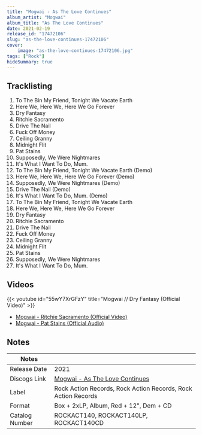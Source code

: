 ```yaml
---
title: "Mogwai - As The Love Continues"
album_artist: "Mogwai"
album_title: "As The Love Continues"
date: 2021-02-19
release_id: "17472106"
slug: "as-the-love-continues-17472106"
cover:
    image: "as-the-love-continues-17472106.jpg"
tags: ["Rock"]
hideSummary: true
---
```


## Tracklisting
1.  To The Bin My Friend, Tonight We Vacate Earth
2. Here We, Here We, Here We Go Forever
3. Dry Fantasy
4. Ritchie Sacramento
5. Drive The Nail
6. Fuck Off Money
7. Ceiling Granny
8. Midnight Flit
9. Pat Stains
10. Supposedly, We Were Nightmares
11. It's What I Want To Do, Mum.
12.  To The Bin My Friend, Tonight We Vacate Earth (Demo)
13. Here We, Here We, Here We Go Forever (Demo)
14. Supposedly, We Were Nightmares (Demo)
15. Drive The Nail (Demo)
16. It's What I Want To Do, Mum. (Demo)
17.  To The Bin My Friend, Tonight We Vacate Earth
18. Here We, Here We, Here We Go Forever
19. Dry Fantasy
20. Ritchie Sacramento
21. Drive The Nail
22. Fuck Off Money
23. Ceiling Granny
24. Midnight Flit
25. Pat Stains
26. Supposedly, We Were Nightmares
27. It's What I Want To Do, Mum.

## Videos
{{< youtube id="55wY7XrGFzY" title="Mogwai // Dry Fantasy (Official Video)" >}}
- [Mogwai - Ritchie Sacramento (Official Video)](https://www.youtube.com/watch?v=VWjzlJEmmxM)
- [Mogwai - Pat Stains (Official Audio)](https://www.youtube.com/watch?v=jAX7tKZ-3lg)

## Notes

| Notes          |             |
| ---------------| ----------- |
| Release Date   | 2021 |
| Discogs Link   | [Mogwai - As The Love Continues](https://www.discogs.com/release/17472106) |
| Label          | Rock Action Records, Rock Action Records, Rock Action Records |
| Format         | Box + 2xLP, Album, Red + 12\", Dem + CD |
| Catalog Number | ROCKACT140, ROCKACT140LP, ROCKACT140CD |

